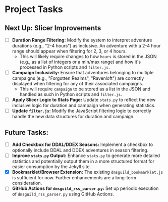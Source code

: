 # Project Tasks

## Next Up: Slicer Improvements

- [ ] **Duration Range Filtering:** Modify the system to interpret adventure durations (e.g., "2-4 hours") as inclusive. An adventure with a 2-4 hour range should appear when filtering for 2, 3, or 4 hours.
    - This will likely require changes to how `hours` is stored in the JSON (e.g., as a list of integers or a min/max range) and how it's processed in Python scripts and `filter.js`.
- [ ] **Campaign Inclusivity:** Ensure that adventures belonging to multiple campaigns (e.g., "Forgotten Realms", "Ravenloft") are correctly displayed when filtering for any of their associated campaigns.
    - This will require `campaign` to be stored as a list in the JSON and handled as such in Python scripts and `filter.js`.
- [ ] **Apply Slicer Logic to Stats Page:** Update `stats.py` to reflect the new inclusive logic for duration and campaign when generating statistics.
- [ ] **Update `filter.js`:** Modify the JavaScript filtering logic to correctly handle the new data structures for duration and campaign.

## Future Tasks:

- [ ] **Add Checkbox for DDAL/DDEX Seasons:** Implement a checkbox to optionally include DDAL and DDEX adventures in season filtering.
- [ ] **Improve `stats.py` Output:** Enhance `stats.py` to generate more detailed statistics and potentially output them in a more structured format for easier consumption by the Jekyll site.
- [x] **Bookmarklet/Browser Extension:** The existing `dmsguild_bookmarklet.js` is sufficient for now. Further enhancements are a long-term consideration.
- [ ] **GitHub Actions for `dmsguild_rss_parser.py`:** Set up periodic execution of `dmsguild_rss_parser.py` using GitHub Actions.